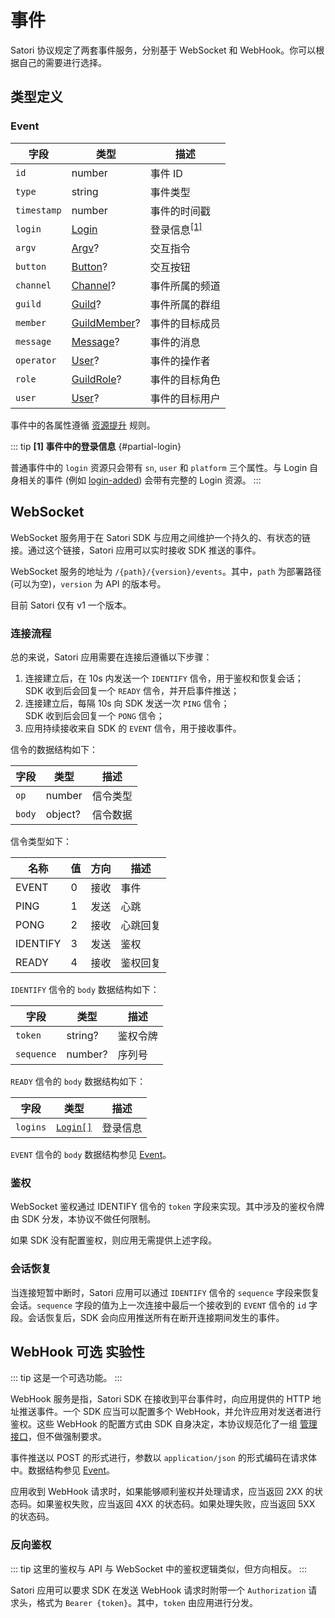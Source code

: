 # 事件

Satori 协议规定了两套事件服务，分别基于 WebSocket 和 WebHook。你可以根据自己的需要进行选择。

## 类型定义

### Event

| 字段 | 类型 | 描述 |
| --- | --- | --- |
| `id` | number | 事件 ID |
| `type` | string | 事件类型 |
| `timestamp` | number | 事件的时间戳 |
| `login` | [Login](../resources/login.md#login) | 登录信息<sup>[[1]](#partial-login)</sup> |
| `argv` | [Argv](../resources/interaction.md#argv)? | 交互指令 |
| `button` | [Button](../resources/interaction.md#button)? | 交互按钮 |
| `channel` | [Channel](../resources/channel.md#channel)? | 事件所属的频道 |
| `guild` | [Guild](../resources/guild.md#guild)? | 事件所属的群组 |
| `member` | [GuildMember](../resources/member.md#guildmember)? | 事件的目标成员 |
| `message` | [Message](../resources/message.md#message)? | 事件的消息 |
| `operator` | [User](../resources/user.md#user)? | 事件的操作者 |
| `role` | [GuildRole](../resources/role.md#guildrole)? | 事件的目标角色 |
| `user` | [User](../resources/user.md#user)? | 事件的目标用户 |

事件中的各属性遵循 [资源提升](./index.md) 规则。

::: tip
**[1] 事件中的登录信息** {#partial-login}

普通事件中的 `login` 资源只会带有 `sn`, `user` 和 `platform` 三个属性。与 Login 自身相关的事件 (例如 [login-added](../resources/login.md#login-added)) 会带有完整的 Login 资源。
:::

## WebSocket

WebSocket 服务用于在 Satori SDK 与应用之间维护一个持久的、有状态的链接。通过这个链接，Satori 应用可以实时接收 SDK 推送的事件。

WebSocket 服务的地址为 `/{path}/{version}/events`。其中，`path` 为部署路径 (可以为空)，`version` 为 API 的版本号。

目前 Satori 仅有 v1 一个版本。

### 连接流程

总的来说，Satori 应用需要在连接后遵循以下步骤：

1. 连接建立后，在 10s 内发送一个 `IDENTIFY` 信令，用于鉴权和恢复会话；<br>SDK 收到后会回复一个 `READY` 信令，并开启事件推送；
1. 连接建立后，每隔 10s 向 SDK 发送一次 `PING` 信令；<br>SDK 收到后会回复一个 `PONG` 信令；
1. 应用持续接收来自 SDK 的 `EVENT` 信令，用于接收事件。

信令的数据结构如下：

| 字段 | 类型 | 描述 |
| --- | --- | --- |
| `op` | number | 信令类型 |
| `body` | object? | 信令数据 |

信令类型如下：

| 名称 | 值 | 方向 | 描述 |
| --- | --- | --- | --- |
| EVENT | 0 | 接收 | 事件 |
| PING | 1 | 发送 | 心跳 |
| PONG | 2 | 接收 | 心跳回复 |
| IDENTIFY | 3 | 发送 | 鉴权 |
| READY | 4 | 接收 | 鉴权回复 |

`IDENTIFY` 信令的 `body` 数据结构如下：

| 字段 | 类型 | 描述 |
| --- | --- | --- |
| `token` | string? | 鉴权令牌 |
| `sequence` | number? | 序列号 |

`READY` 信令的 `body` 数据结构如下：

| 字段 | 类型 | 描述 |
| --- | --- | --- |
| `logins` | [`Login[]`](../resources/login.md) | 登录信息 |

`EVENT` 信令的 `body` 数据结构参见 [Event](#event)。

### 鉴权

WebSocket 鉴权通过 IDENTIFY 信令的 `token` 字段来实现。其中涉及的鉴权令牌由 SDK 分发，本协议不做任何限制。

如果 SDK 没有配置鉴权，则应用无需提供上述字段。

### 会话恢复

当连接短暂中断时，Satori 应用可以通过 `IDENTIFY` 信令的 `sequence` 字段来恢复会话。`sequence` 字段的值为上一次连接中最后一个接收到的 `EVENT` 信令的 `id` 字段。会话恢复后，SDK 会向应用推送所有在断开连接期间发生的事件。

## WebHook <badge>可选</badge> <badge type="warning">实验性</badge>

::: tip
这是一个可选功能。
:::

WebHook 服务是指，Satori SDK 在接收到平台事件时，向应用提供的 HTTP 地址推送事件。一个 SDK 应当可以配置多个 WebHook，并允许应用对发送者进行鉴权。这些 WebHook 的配置方式由 SDK 自身决定，本协议规范化了一组 [管理接口](../advanced/admin.md)，但不做强制要求。

事件推送以 POST 的形式进行，参数以 `application/json` 的形式编码在请求体中。数据结构参见 [Event](#event)。

应用收到 WebHook 请求时，如果能够顺利鉴权并处理请求，应当返回 2XX 的状态码。如果鉴权失败，应当返回 4XX 的状态码。如果处理失败，应当返回 5XX 的状态码。

### 反向鉴权

::: tip
这里的鉴权与 API 与 WebSocket 中的鉴权逻辑类似，但方向相反。
:::

Satori 应用可以要求 SDK 在发送 WebHook 请求时附带一个 `Authorization` 请求头，格式为 `Bearer {token}`。其中，`token` 由应用进行分发。
